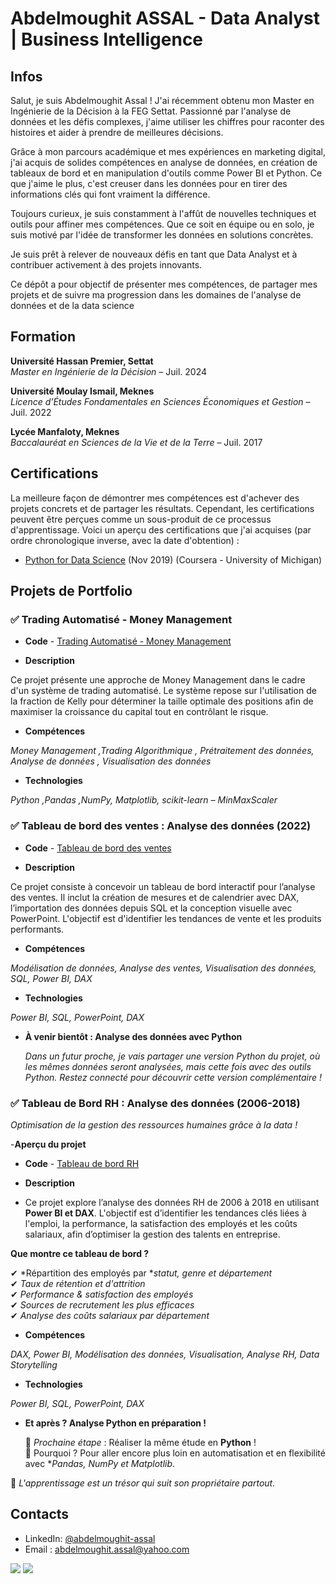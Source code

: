 # Abdelmoughit ASSAL - Data Analyst | Business Intelligence
## Infos
Salut, je suis Abdelmoughit Assal ! J'ai récemment obtenu mon Master en Ingénierie de la Décision à la FEG Settat. Passionné par l'analyse de données et les défis complexes, j'aime utiliser les chiffres pour raconter des histoires et aider à prendre de meilleures décisions.

Grâce à mon parcours académique et mes expériences en marketing digital, j'ai acquis de solides compétences en analyse de données, en création de tableaux de bord et en manipulation d'outils comme Power BI et Python. Ce que j'aime le plus, c'est creuser dans les données pour en tirer des informations clés qui font vraiment la différence.

Toujours curieux, je suis constamment à l'affût de nouvelles techniques et outils pour affiner mes compétences. Que ce soit en équipe ou en solo, je suis motivé par l'idée de transformer les données en solutions concrètes.

Je suis prêt à relever de nouveaux défis en tant que Data Analyst et à contribuer activement à des projets innovants.

Ce dépôt a pour objectif de présenter mes compétences, de partager mes projets et de suivre ma progression dans les domaines de l'analyse de données et de la data science

## Formation 
**Université Hassan Premier, Settat**  
*Master en Ingénierie de la Décision* – Juil. 2024

**Université Moulay Ismail, Meknes**  
*Licence d’Études Fondamentales en Sciences Économiques et Gestion* – Juil. 2022

**Lycée Manfaloty, Meknes**  
*Baccalauréat en Sciences de la Vie et de la Terre* – Juil. 2017

## Certifications
  La meilleure façon de démontrer mes compétences est d'achever des projets concrets et de partager les résultats. Cependant, les certifications peuvent être perçues comme un sous-produit de ce processus d'apprentissage. Voici un aperçu des certifications que j'ai acquises (par ordre chronologique inverse, avec la date d'obtention) :

- [Python for Data Science](https://coursera.org/share/983e3921c341ce3abeed69a864f0c7e0) (Nov 2019) (Coursera - University of Michigan)

## Projets de Portfolio

### ✅ Trading Automatisé - Money Management 
  - **Code** - [Trading Automatisé - Money Management](https://github.com/AbdelmoughitASSAL/Trading-Automatise-Money-Management)

  - **Description**

  Ce projet présente une approche de Money Management dans le cadre d'un système de trading automatisé. Le système repose sur l'utilisation de la fraction de Kelly pour déterminer la taille optimale des positions afin de maximiser la croissance du capital tout en contrôlant le risque.

  - **Compétences**
  
  *Money Management ,Trading Algorithmique , Prétraitement des données, Analyse de données , Visualisation des données*
    
  - **Technologies**

  *Python ,Pandas ,NumPy, Matplotlib, scikit-learn – MinMaxScaler*
  
### ✅ Tableau de bord des ventes : Analyse des données (2022)
  - **Code** - [Tableau de bord des ventes](https://github.com/AbdelmoughitASSAL/Analyse_des_ventes_2022_SQL)

  - **Description**

  Ce projet consiste à concevoir un tableau de bord interactif pour l’analyse des ventes. Il inclut la création de mesures et de calendrier avec DAX, l’importation des données depuis SQL et la conception visuelle avec PowerPoint. L'objectif est d'identifier les tendances de vente et les produits performants.
  
  - **Compétences**
  
  *Modélisation de données, Analyse des ventes, Visualisation des données, SQL, Power BI, DAX*
    
  - **Technologies**

  *Power BI, SQL, PowerPoint, DAX*
  
  - **À venir bientôt : Analyse des données avec Python**
    
    *Dans un futur proche, je vais partager une version Python du projet, où les mêmes données seront analysées, mais cette fois avec des outils Python. Restez connecté pour découvrir cette version complémentaire !*

### ✅ Tableau de Bord RH : Analyse des données (2006-2018)

*Optimisation de la gestion des ressources humaines grâce à la data !*

  -**Aperçu du projet**  

  - **Code** - [Tableau de bord RH ](https://github.com/AbdelmoughitASSAL/HR_Dashboard_06_18)

  - **Description**
  - 
    Ce projet explore l’analyse des données RH de 2006 à 2018 en utilisant **Power BI et DAX**. L'objectif est d’identifier les tendances clés liées à l'emploi, la performance, la satisfaction des employés et les coûts salariaux, afin d’optimiser la gestion des talents en entreprise.
    
  **Que montre ce tableau de bord ?**  
  
✔ *Répartition des employés par **statut, genre et département*  
✔ *Taux de rétention et d'attrition*  
✔ *Performance & satisfaction des employés*  
✔ *Sources de recrutement les plus efficaces*  
✔ *Analyse des coûts salariaux par département* 

  - **Compétences**
  
   *DAX, Power BI, Modélisation des données, Visualisation, Analyse RH, Data Storytelling*
    
  - **Technologies**

  *Power BI, SQL, PowerPoint, DAX*
  
  - **Et après ? Analyse Python en préparation !**
   
      📌 *Prochaine étape* : Réaliser la même étude en **Python** !  
🔎 Pourquoi ? Pour aller encore plus loin en automatisation et en flexibilité avec **Pandas, NumPy et Matplotlib*.

📢 *L'apprentissage est un trésor qui suit son propriétaire partout.*  
## Contacts
- LinkedIn: [@abdelmoughit-assal](https://www.linkedin.com/in/abdelmoughit-assal/)
- Email : abdelmoughit.assal@yahoo.com
<div align="left"> 
  <a href = "mailto:abdelmoughit.assal@yahoo.com"><img src="https://img.shields.io/badge/Yahoo%20mail-6D4AFF?style=for-the-badge&logo=yahoomail&logoColor=white" target="_blank"></a>
  <a href="https://www.linkedin.com/in/abdelmoughit-assal" target="_blank"><img src="https://img.shields.io/badge/-LinkedIn-%230077B5?style=for-the-badge&logo=linkedin&logoColor=white" target="_blank"></a> 
</div>

